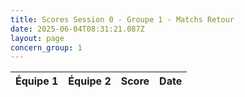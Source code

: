 ```yaml
---
title: Scores Session 0 - Groupe 1 - Matchs Retour
date: 2025-06-04T08:31:21.087Z
layout: page
concern_group: 1
---
```




| Équipe 1 | Équipe 2 | Score | Date |
|----------|----------|-------|------|


